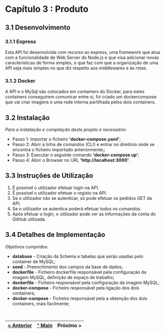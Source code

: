 # Capítulo 3 : Produto

## 3.1 Desenvolvimento

### 3.1.1 Express

Esta API foi desenvolvida com recurso ao express, uma framework que atua com a funcionalidade de Web Server do Node.js e que visa adicionar novas características de forma simples, o que faz com que a organização de uma API seja mais simples no que diz respeito aos middlewares e às rotas.


### 3.1.2 Docker

A API e o MySql são colocados em containers do Docker, para estes containers conseguirem comunicar entre si, foi criado um dockercompose que vai criar imagens e uma rede interna partilhada pelos dois containers.


## 3.2 Instalação

_Para a instalação e compilação deste projeto é necessário:_

* Passo 1: Importar o ficheiro **'docker-compose.yaml'**;
* Passo 2: Abrir a linha de comandos (CLI) e entrar no diretório onde se encontra o ficheiro importado anteriormente;; 
* Passo 3: Executar o seguinte comando **'docker-compose up'**;
* Passo 4: Abrir o Browser no URL **'http://localhost:3000'**.


## 3.3 Instruções de Utilização

1. É possivel o utilizador efetuar login na API.
2. É possivel o utilizador efetuar o registo na API.
3. Se o utilizador não se autenticar, só pode efetuar os pedidos GET da API.
4. Se o utilizador se autentica poderá efetuar todos os comandos.
5. Após efetuar o login, o utilizador pode ver as informações da conta do GitHub utilizada.

## 3.4 Detalhes de Implementação

_Objetivos cumpridos:_
* **database** - Criação da Schema e tabelas que serão usadas pelo container de MySQL;
* **seed** - Preenchimento dos campos da base de dados;
* **dockerfile** - Ficheiro dockerfile responsável pela configuração da imagem MySQL, definição de espaço de trabalho;
* **dockerfile** - Ficheiro responsável pela configuração da imagem MySQL;
* **docker-compose** - Ficheiro responsável pela ligação dos dois containers;
* **docker-compose** - Ficheiro responsável pela a obtenção dos dois containers, mais facilmente;

<br>

[< Anterior](c2.md) | [^ Main](../) | Próximo >
:--- | :---: | ---: 